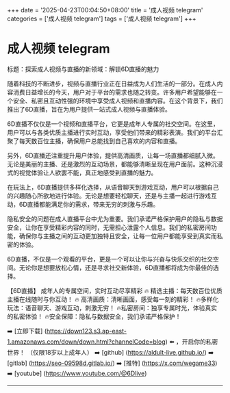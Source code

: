 +++
date = '2025-04-23T00:04:50+08:00'
title = '成人视频 telegram'
categories = ['成人视频 telegram']
tags = ['成人视频 telegram']
+++

# 成人视频 telegram

标题：探索成人视频与直播的新领域：解锁6D直播的魅力

随着科技的不断进步，视频与直播行业正在日益成为人们生活的一部分。在成人内容消费日益增长的今天，用户对于平台的需求也随之转变。许多用户希望能够在一个安全、私密且互动性强的环境中享受成人视频和直播内容。在这个背景下，我们推出了6D直播，旨在为用户提供一站式成人视频与直播体验。

6D直播不仅仅是一个视频和直播平台，它更是成年人专属的社交空间。在这里，用户可以与各类优质主播进行实时互动，享受他们带来的精彩表演。我们的平台汇聚了每天数百位主播，确保用户总能找到自己喜欢的内容和直播。

另外，6D直播还注重提升用户体验，提供高清画质，让每一场直播都细腻入微。无论是美丽的主播、还是激烈的互动场景，都能够清晰呈现在用户面前。这种沉浸式的视觉体验让人欲罢不能，真正地感受到直播的魅力。

在玩法上，6D直播提供多样化选择，从语音聊天到游戏互动，用户可以根据自己的兴趣随心所欲地进行体验。无论是想要轻松聊天，还是与主播一起进行游戏互动，6D直播都能满足你的需求，带来无穷的刺激与乐趣。

隐私安全的问题在成人直播平台中尤为重要。我们承诺严格保护用户的隐私与数据安全，让你在享受精彩内容的同时，无需担心泄露个人信息。我们的私密房间功能，确保你与主播之间的互动更加独特且安全，让每一位用户都能享受到真实而私密的体验。

6D直播，不仅是一个观看的平台，更是一个可以让你与兴奋与快乐交织的社交空间。无论你是想要放松心情，还是寻求社交新体验，6D直播都将成为你最佳的选择。

【6D直播】
成年人的专属空间，实时互动尽享精彩
🔥 精选主播：每天数百位优质主播在线随时与你互动！
🔥 高清画质：清晰画面，感受每一刻的精彩！
🔥多样化玩法：语音聊天、游戏互动，刺激无穷！
🔥私密房间：独享专属时光，体验真实的私密体验！
🔥安全保障：隐私与数据安全，我们承诺严格保护！

➡️ [立即下载] (https://down123.s3.ap-east-1.amazonaws.com/down/down.html?channelCode=blog) ⬅️ ，开启你的私密世界！
（仅限18岁以上成年人）
➡️ [github] (https://aldult-live.github.io/)
➡️ [gitlab] (https://seo-09598d.gitlab.io/)
➡️ [推特] (https://x.com/wegame33)
➡️ [youtube] (https://www.youtube.com/@6Dlive)

---
